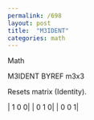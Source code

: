 ```yaml
---
permalink: /698
layout: post
title:  "M3IDENT"
categories: math
---
```

Math

M3IDENT BYREF m3x3

Resets matrix (Identity).


|  1  0  0|
|  0  1  0|
|  0  0  1|

